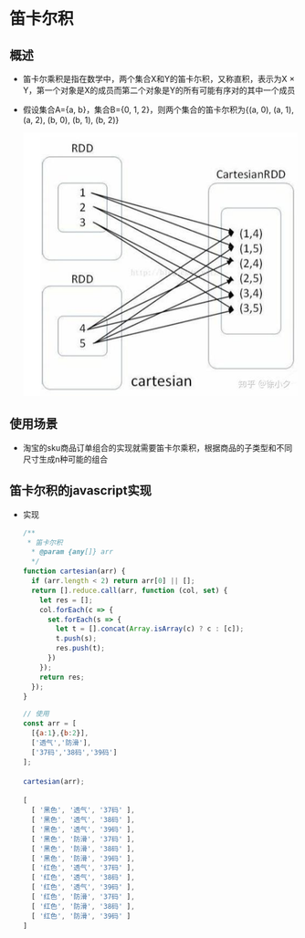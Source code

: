 # 笛卡尔积

## 概述

+ 笛卡尔乘积是指在数学中，两个集合X和Y的笛卡尓积，又称直积，表示为X × Y，第一个对象是X的成员而第二个对象是Y的所有可能有序对的其中一个成员

+ 假设集合A={a, b}，集合B={0, 1, 2}，则两个集合的笛卡尔积为{(a, 0), (a, 1), (a, 2), (b, 0), (b, 1), (b, 2)}

  ![alt text](笛卡尔积.jpg)

## 使用场景

+ 淘宝的sku商品订单组合的实现就需要笛卡尔乘积，根据商品的子类型和不同尺寸生成n种可能的组合

## 笛卡尔积的javascript实现

+ 实现

  ```js
  /**
   * 笛卡尔积
    * @param {any[]} arr
    */
  function cartesian(arr) {
    if (arr.length < 2) return arr[0] || [];
    return [].reduce.call(arr, function (col, set) {
      let res = [];
      col.forEach(c => {
        set.forEach(s => {
          let t = [].concat(Array.isArray(c) ? c : [c]);
          t.push(s);
          res.push(t);
        })
      });
      return res;
    });
  }
  ```

  ```js
  // 使用
  const arr = [
    [{a:1},{b:2}],
    ['透气','防滑'],
    ['37码','38码','39码']
  ];

  cartesian(arr);

  [
    [ '黑色', '透气', '37码' ],
    [ '黑色', '透气', '38码' ],
    [ '黑色', '透气', '39码' ],
    [ '黑色', '防滑', '37码' ],
    [ '黑色', '防滑', '38码' ],
    [ '黑色', '防滑', '39码' ],
    [ '红色', '透气', '37码' ],
    [ '红色', '透气', '38码' ],
    [ '红色', '透气', '39码' ],
    [ '红色', '防滑', '37码' ],
    [ '红色', '防滑', '38码' ],
    [ '红色', '防滑', '39码' ]
  ]
  ```
